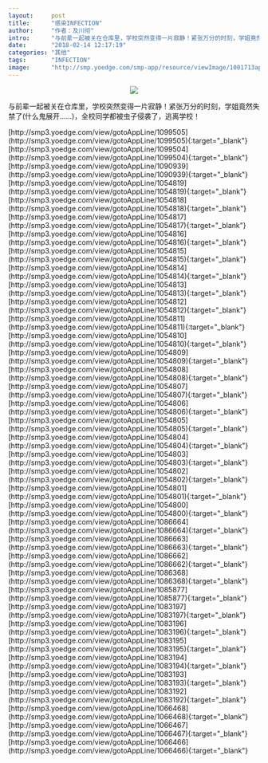 ```yaml
---
layout:     post
title:      "感染INFECTION"
author:     "作者：及川彻"
intro:      "与前辈一起被关在仓库里，学校突然变得一片寂静！紧张万分的时刻，学姐竟然失禁了(什么鬼展开……)，全校同学都被虫子侵袭了，逃离学校！"
date:       "2018-02-14 12:17:19"
categories: "其他"
tags:       "INFECTION"
image:      "http://smp.yoedge.com/smp-app/resource/viewImage/1001713appline.png"
---
```

<div style="text-align: center">
<p><img src="http://smp.yoedge.com/smp-app/resource/viewImage/1001713appline.png"/></p>
</div>
<p class="post-meta">
<span>与前辈一起被关在仓库里，学校突然变得一片寂静！紧张万分的时刻，学姐竟然失禁了(什么鬼展开……)，全校同学都被虫子侵袭了，逃离学校！</span>
</p>
[http://smp3.yoedge.com/view/gotoAppLine/1099505](http://smp3.yoedge.com/view/gotoAppLine/1099505){:target="_blank"}
[http://smp3.yoedge.com/view/gotoAppLine/1099504](http://smp3.yoedge.com/view/gotoAppLine/1099504){:target="_blank"}
[http://smp3.yoedge.com/view/gotoAppLine/1090939](http://smp3.yoedge.com/view/gotoAppLine/1090939){:target="_blank"}
[http://smp3.yoedge.com/view/gotoAppLine/1054819](http://smp3.yoedge.com/view/gotoAppLine/1054819){:target="_blank"}
[http://smp3.yoedge.com/view/gotoAppLine/1054818](http://smp3.yoedge.com/view/gotoAppLine/1054818){:target="_blank"}
[http://smp3.yoedge.com/view/gotoAppLine/1054817](http://smp3.yoedge.com/view/gotoAppLine/1054817){:target="_blank"}
[http://smp3.yoedge.com/view/gotoAppLine/1054816](http://smp3.yoedge.com/view/gotoAppLine/1054816){:target="_blank"}
[http://smp3.yoedge.com/view/gotoAppLine/1054815](http://smp3.yoedge.com/view/gotoAppLine/1054815){:target="_blank"}
[http://smp3.yoedge.com/view/gotoAppLine/1054814](http://smp3.yoedge.com/view/gotoAppLine/1054814){:target="_blank"}
[http://smp3.yoedge.com/view/gotoAppLine/1054813](http://smp3.yoedge.com/view/gotoAppLine/1054813){:target="_blank"}
[http://smp3.yoedge.com/view/gotoAppLine/1054812](http://smp3.yoedge.com/view/gotoAppLine/1054812){:target="_blank"}
[http://smp3.yoedge.com/view/gotoAppLine/1054811](http://smp3.yoedge.com/view/gotoAppLine/1054811){:target="_blank"}
[http://smp3.yoedge.com/view/gotoAppLine/1054810](http://smp3.yoedge.com/view/gotoAppLine/1054810){:target="_blank"}
[http://smp3.yoedge.com/view/gotoAppLine/1054809](http://smp3.yoedge.com/view/gotoAppLine/1054809){:target="_blank"}
[http://smp3.yoedge.com/view/gotoAppLine/1054808](http://smp3.yoedge.com/view/gotoAppLine/1054808){:target="_blank"}
[http://smp3.yoedge.com/view/gotoAppLine/1054807](http://smp3.yoedge.com/view/gotoAppLine/1054807){:target="_blank"}
[http://smp3.yoedge.com/view/gotoAppLine/1054806](http://smp3.yoedge.com/view/gotoAppLine/1054806){:target="_blank"}
[http://smp3.yoedge.com/view/gotoAppLine/1054805](http://smp3.yoedge.com/view/gotoAppLine/1054805){:target="_blank"}
[http://smp3.yoedge.com/view/gotoAppLine/1054804](http://smp3.yoedge.com/view/gotoAppLine/1054804){:target="_blank"}
[http://smp3.yoedge.com/view/gotoAppLine/1054803](http://smp3.yoedge.com/view/gotoAppLine/1054803){:target="_blank"}
[http://smp3.yoedge.com/view/gotoAppLine/1054802](http://smp3.yoedge.com/view/gotoAppLine/1054802){:target="_blank"}
[http://smp3.yoedge.com/view/gotoAppLine/1054801](http://smp3.yoedge.com/view/gotoAppLine/1054801){:target="_blank"}
[http://smp3.yoedge.com/view/gotoAppLine/1054800](http://smp3.yoedge.com/view/gotoAppLine/1054800){:target="_blank"}
[http://smp3.yoedge.com/view/gotoAppLine/1086664](http://smp3.yoedge.com/view/gotoAppLine/1086664){:target="_blank"}
[http://smp3.yoedge.com/view/gotoAppLine/1086663](http://smp3.yoedge.com/view/gotoAppLine/1086663){:target="_blank"}
[http://smp3.yoedge.com/view/gotoAppLine/1086662](http://smp3.yoedge.com/view/gotoAppLine/1086662){:target="_blank"}
[http://smp3.yoedge.com/view/gotoAppLine/1086368](http://smp3.yoedge.com/view/gotoAppLine/1086368){:target="_blank"}
[http://smp3.yoedge.com/view/gotoAppLine/1085877](http://smp3.yoedge.com/view/gotoAppLine/1085877){:target="_blank"}
[http://smp3.yoedge.com/view/gotoAppLine/1083197](http://smp3.yoedge.com/view/gotoAppLine/1083197){:target="_blank"}
[http://smp3.yoedge.com/view/gotoAppLine/1083196](http://smp3.yoedge.com/view/gotoAppLine/1083196){:target="_blank"}
[http://smp3.yoedge.com/view/gotoAppLine/1083195](http://smp3.yoedge.com/view/gotoAppLine/1083195){:target="_blank"}
[http://smp3.yoedge.com/view/gotoAppLine/1083194](http://smp3.yoedge.com/view/gotoAppLine/1083194){:target="_blank"}
[http://smp3.yoedge.com/view/gotoAppLine/1083193](http://smp3.yoedge.com/view/gotoAppLine/1083193){:target="_blank"}
[http://smp3.yoedge.com/view/gotoAppLine/1083192](http://smp3.yoedge.com/view/gotoAppLine/1083192){:target="_blank"}
[http://smp3.yoedge.com/view/gotoAppLine/1066468](http://smp3.yoedge.com/view/gotoAppLine/1066468){:target="_blank"}
[http://smp3.yoedge.com/view/gotoAppLine/1066467](http://smp3.yoedge.com/view/gotoAppLine/1066467){:target="_blank"}
[http://smp3.yoedge.com/view/gotoAppLine/1066466](http://smp3.yoedge.com/view/gotoAppLine/1066466){:target="_blank"}


